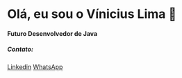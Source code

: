<h1>Olá, eu sou o Vínicius Lima 👋</h1>
<h4>Futuro Desenvolvedor de Java</h4>
<h5>Contato:</h5>
<a href="//www.linkedin.com/in/viniciusylima">Linkedin</a>
<a href="//api.whatsapp.com/send?phone=5511949878919">WhatsApp</a>
